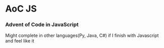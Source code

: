 # AoC JS
### Advent of Code in JavaScript  
Might complete in other languages(Py, Java, C#) if I finish with Javascript and feel like it
